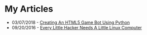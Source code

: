 # My Articles
* 03/07/2018 - [Creating An HTML5 Game Bot Using Python](articles/01-stabbybot.md)
* 09/20/2016 - [Every Little Hacker Needs A Little Linux Computer](articles/00-little-hacker.md)
